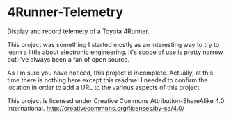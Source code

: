 4Runner-Telemetry
=================

Display and record telemety of a Toyota 4Runner. 

This project was something I started mostly as an interesting way to try to learn a little about electronic engineering. It's scope of use is pretty narrow but I've always been a fan of open source.

As I'm sure you have noticed, this project is incomplete. Actually, at this time there is nothing here except this readme! I needed to confirm the location in order to add a URL to the various aspects of this project. 

This project is licensed under Creative Commons Attribution-ShareAlike 4.0 International.
http://creativecommons.org/licenses/by-sa/4.0/

